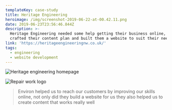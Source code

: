 ```yaml
---
templateKey: case-study
title: Heritage Engineering
heroimage: /img/screenshot-2019-06-22-at-00.42.11.png
date: 2019-06-23T23:56:46.844Z
description: >-
  Heritage Engineering needed some help getting their business online, we
  crafted their content plan and built them a website to suit their needs. 
link: 'https://heritageengineeringnw.co.uk/'
tags:
  - engineering
  - website development
---
```

![Heritage engineering homepage](/img/screenshot-2019-06-24-at-00.55.07.png)

![Repair work logo](/img/screenshot-2019-06-24-at-00.55.28.png)

> Environ helped us to reach our customers by improving our skills online, not only did they build a website for us they also helped us to create content that works really well
